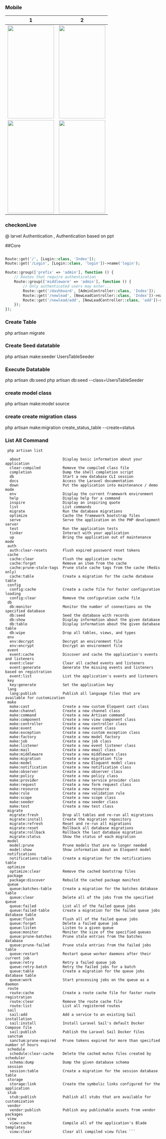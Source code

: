 
### Mobile
| 1                                                                           | 2                                                                           |
| --------------------------------------------------------------------------- | --------------------------------------------------------------------------- |
| <img src="public/images/IMG-20230302-WA0151.jpg" width="150" height="300"/> | <img src="public/images/IMG-20230302-WA0150.jpg" width="150" height="300"/> |
| <img src="public/images/IMG-20230302-WA0152.jpg" width="150" height="300"/> | <img src="public/images/IMG-20230302-WA0153.jpg" width="150" height="300"/> |

### checkonLive

@ larvel Authentication ,
Authentication based on ppt

##Core

```php

Route::get('/', [Login::class, 'Index']);
Route::get('/Login', [Login::class, 'login'])->name('login');

Route::group(['prefix' => 'admin'], function () {
    // Routes that require authentication
    Route::group(['middleware' => 'admin'], function () {
        // Only authenticated users may enter...
        Route::get('/dashboard', [AdminController::class, 'Index']);
        Route::get('/newlead', [NewLeadController::class, 'Index'])->name('newlead');
        Route::get('/newlead/add', [NewLeadController::class, 'add'])->name('leadadd');
    });
});

```

### Create Table
php artisan migrate
### Create Seed datatable

php artisan make:seeder UsersTableSeeder

### Execute Datatable
php artisan db:seed
php artisan db:seed --class=UsersTableSeeder

### create model class
php artisan make:model source
### create create migration class
php artisan make:migration create_status_table --create=status


 ### List All Command



``` php artisan list```

``` Available commands:
  about                   Display basic information about your application
  clear-compiled          Remove the compiled class file
  completion              Dump the shell completion script
  db                      Start a new database CLI session
  docs                    Access the Laravel documentation
  down                    Put the application into maintenance / demo mode
  env                     Display the current framework environment
  help                    Display help for a command
  inspire                 Display an inspiring quote
  list                    List commands
  migrate                 Run the database migrations
  optimize                Cache the framework bootstrap files
  serve                   Serve the application on the PHP development server
  test                    Run the application tests
  tinker                  Interact with your application
  up                      Bring the application out of maintenance mode
 auth
  auth:clear-resets       Flush expired password reset tokens
 cache
  cache:clear             Flush the application cache
  cache:forget            Remove an item from the cache
  cache:prune-stale-tags  Prune stale cache tags from the cache (Redis only)
  cache:table             Create a migration for the cache database table
 config
  config:cache            Create a cache file for faster configuration loading
  config:clear            Remove the configuration cache file
 db
  db:monitor              Monitor the number of connections on the specified database
  db:seed                 Seed the database with records
  db:show                 Display information about the given database
  db:table                Display information about the given database table
  db:wipe                 Drop all tables, views, and types
 env
  env:decrypt             Decrypt an environment file
  env:encrypt             Encrypt an environment file
 event
  event:cache             Discover and cache the application's events and listeners
  event:clear             Clear all cached events and listeners
  event:generate          Generate the missing events and listeners based on registration
  event:list              List the application's events and listeners
 key
  key:generate            Set the application key
 lang
  lang:publish            Publish all language files that are available for customization     
 make
  make:cast               Create a new custom Eloquent cast class
  make:channel            Create a new channel class
  make:command            Create a new Artisan command
  make:component          Create a new view component class
  make:controller         Create a new controller class
  make:event              Create a new event class
  make:exception          Create a new custom exception class
  make:factory            Create a new model factory
  make:job                Create a new job class
  make:listener           Create a new event listener class
  make:mail               Create a new email class
  make:middleware         Create a new middleware class
  make:migration          Create a new migration file
  make:model              Create a new Eloquent model class
  make:notification       Create a new notification class
  make:observer           Create a new observer class
  make:policy             Create a new policy class
  make:provider           Create a new service provider class
  make:request            Create a new form request class
  make:resource           Create a new resource
  make:rule               Create a new validation rule
  make:scope              Create a new scope class
  make:seeder             Create a new seeder class
  make:test               Create a new test class
 migrate
  migrate:fresh           Drop all tables and re-run all migrations
  migrate:install         Create the migration repository
  migrate:refresh         Reset and re-run all migrations
  migrate:reset           Rollback all database migrations
  migrate:rollback        Rollback the last database migration
  migrate:status          Show the status of each migration
 model
  model:prune             Prune models that are no longer needed
  model:show              Show information about an Eloquent model
 notifications
  notifications:table     Create a migration for the notifications table
 optimize
  optimize:clear          Remove the cached bootstrap files
 package
  package:discover        Rebuild the cached package manifest
 queue
  queue:batches-table     Create a migration for the batches database table
  queue:clear             Delete all of the jobs from the specified queue
  queue:failed            List all of the failed queue jobs
  queue:failed-table      Create a migration for the failed queue jobs database table
  queue:flush             Flush all of the failed queue jobs
  queue:forget            Delete a failed queue job
  queue:listen            Listen to a given queue
  queue:monitor           Monitor the size of the specified queues
  queue:prune-batches     Prune stale entries from the batches database
  queue:prune-failed      Prune stale entries from the failed jobs table
  queue:restart           Restart queue worker daemons after their current job
  queue:retry             Retry a failed queue job
  queue:retry-batch       Retry the failed jobs for a batch
  queue:table             Create a migration for the queue jobs database table
  queue:work              Start processing jobs on the queue as a daemon
 route
  route:cache             Create a route cache file for faster route registration
  route:clear             Remove the route cache file
  route:list              List all registered routes
 sail
  sail:add                Add a service to an existing Sail installation
  sail:install            Install Laravel Sail's default Docker Compose file
  sail:publish            Publish the Laravel Sail Docker files
 sanctum
  sanctum:prune-expired   Prune tokens expired for more than specified number of hours        
 schedule
  schedule:clear-cache    Delete the cached mutex files created by scheduler
  schema:dump             Dump the given database schema
 session
  session:table           Create a migration for the session database table
 storage
  storage:link            Create the symbolic links configured for the application
 stub
  stub:publish            Publish all stubs that are available for customization
 vendor
  vendor:publish          Publish any publishable assets from vendor packages
 view
  view:cache              Compile all of the application's Blade templates
  view:clear              Clear all compiled view files ```